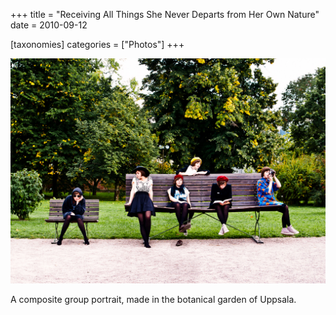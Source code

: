 +++
title = "Receiving All Things She Never Departs from Her Own Nature"
date = 2010-09-12

[taxonomies]
categories = ["Photos"]
+++

![Receiving All Things She Never Departs from Her Own Nature](receiving-all-things-she-never-departs-from-her-own-nature.jpeg)

A composite group portrait, made in the botanical garden of Uppsala.
